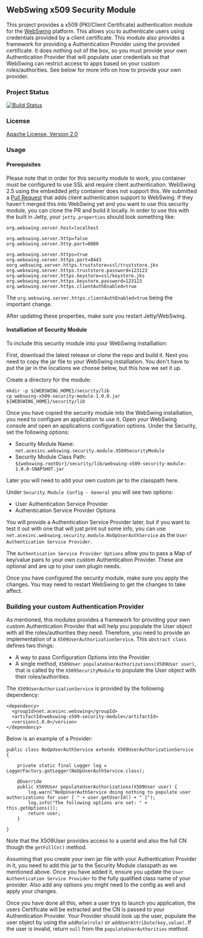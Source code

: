 ## WebSwing x509 Security Module

This project provides a x509 (PKI/Client Certificate) authentication module for the [WebSwing](https://webswing.org) platform.  This allows you to authenticate users using credentials provided by a client certificate.  This module also provides a framework for providing a Authentication Provider using the provided certificate. It does nothing out of the box, so you must provide your own Authentication Provider that will populate user credentials so that WebSwing can restrict access to apps based on your custom roles/authorities. See below for more info on how to provide your own provider. 

### Project Status 

[![Build Status](https://travis-ci.org/acesinc/webswing-x509-security-module.svg?branch=master)](https://travis-ci.org/acesinc/webswing-x509-security-module)

### License

[Apache License, Version 2.0](http://www.apache.org/licenses/LICENSE-2.0)

### Usage

#### Prerequisites 

Please note that in order for this security module to work, you container must be configured to use SSL and require client authentication. WebSwing 2.5 using the embedded jetty container does not support this.  We submitted a [Pull Request](https://bitbucket.org/meszarv/webswing/pull-requests/23/add-configuration-option-to-enable/diff) that adds client authentication support to WebSwing. If they haven't merged this into WebSwing yet and you want to use this security module, you can clone the PR and build it locally. In order to use this with the built in Jetty, your `jetty.properties` should look something like:

```
org.webswing.server.host=localhost

org.webswing.server.http=false
org.webswing.server.http.port=8080

org.webswing.server.https=true
org.webswing.server.https.port=8443
oorg.webswing.server.https.truststore=ssl/truststore.jks
org.webswing.server.https.truststore.password=123123
org.webswing.server.https.keystore=ssl/keystore.jks
org.webswing.server.https.keystore.password=123123
org.webswing.server.https.clientAuthEnabled=true
```

The `org.webswing.server.https.clientAuthEnabled=true` being the important change. 

After updating these properties, make sure you restart Jetty/WebSwing.

#### Installiation of Security Module

To include this security module into your WebSwing installiation:

First, download the latest release or clone the repo and build it.  Next you need to copy the jar file to your WebSwing installiation.  You don't have to put the jar in the locations we choose below, but this how we set it up.  

Create a directory for the module:

```
mkdir -p ${WEBSWING_HOME}/security/lib
cp webswing-x509-security-module-1.0.0.jar ${WEBSWING_HOME}/security/lib
```

Once you have copied the security module into the WebSwing installiation, you need to configure an application to use it. Open your WebSwing console and open an applications configuration options.  Under the Security, set the following options:

* Security Module Name: `net.acesinc.webswing.security.module.X509SecurityModule`
* Security Module Class Path: `${webswing.rootDir}/security/lib/webswing-x509-security-module-1.0.0-SNAPSHOT.jar`

Later you will need to add your own custom jar to the classpath here.  

Under `Security Module Config - General` you will see two options: 

* User Authentication Service Provider
* Authentication Service Provider Options 

You will provide a Authentication Service Provider later, but if you want to test it out with one that will just print out some info, you can use `net.acesinc.webswing.security.module.NoOpUserAuthService` as the `User Authentication Service Provider`.  

The `Authentication Service Provider Options` allow you to pass a Map of key/value pairs to your own custom Authentication Provider. These are optional and are up to your own plugin needs.  

Once you have configured the security module, make sure you apply the changes. You may need to restart WebSwing to get the changes to take affect. 


### Building your custom Authentication Provider

As mentioned, this modules provides a framework for providing your own custom Authentication Provider that will help you populate the User object with all the roles/authorities they need.  Therefore, you need to provide an implementation of a `X509UserAuthorizationService`.  This `abstract class` defines two things: 

* A way to pass Configuration Options into the Provider
* A single method, `X509User populateUserAuthorizations(X509User user)`, that is called by the `X509SecurityModule` to populate the User object with their roles/authorities.  

The `X509UserAuthorizationService` is provided by the following dependency:

```
<dependency>
  <groupId>net.acesinc.webswing</groupId>
  <artifactId>webswing-x509-security-module</artifactId>
  <version>1.0.0</version>
</dependency>
```
Below is an example of a Provider:

```
public class NoOpUserAuthService extends X509UserAuthorizationService {
    
    private static final Logger log = LoggerFactory.getLogger(NoOpUserAuthService.class);

    @Override
    public X509User populateUserAuthorizations(X509User user) {
        log.warn("NoOpUserAuthService doing nothing to populate user authorizations for user [ " + user.getUserId() + " ]");
        log.info("The following options are set: " + this.getOptions());
        return user;
    }
    
}
```

Note that the X509User provides access to a userId and also the full CN though the `getFullCn()` method. 

Assuming that you create your own jar file with your Authentication Provider in it, you need to add this jar to the Security Module classpath as we mentioned above.  Once you have added it, ensure you update the `User Authentication Service Provider` to the fully qualified class name of your provider. Also add any options you might need to the config as well and apply your changes.  

Once you have done all this, when a user trys to launch you application, the users Certificate will be extracted and the CN is passed to your Authentication Provider.  Your Provider should look up the user, populate the user object by using the `addRole(role)` or `addUserAttribute(key,value)`. If the user is invalid, return `null` from the `populateUserAuthorities` method.

